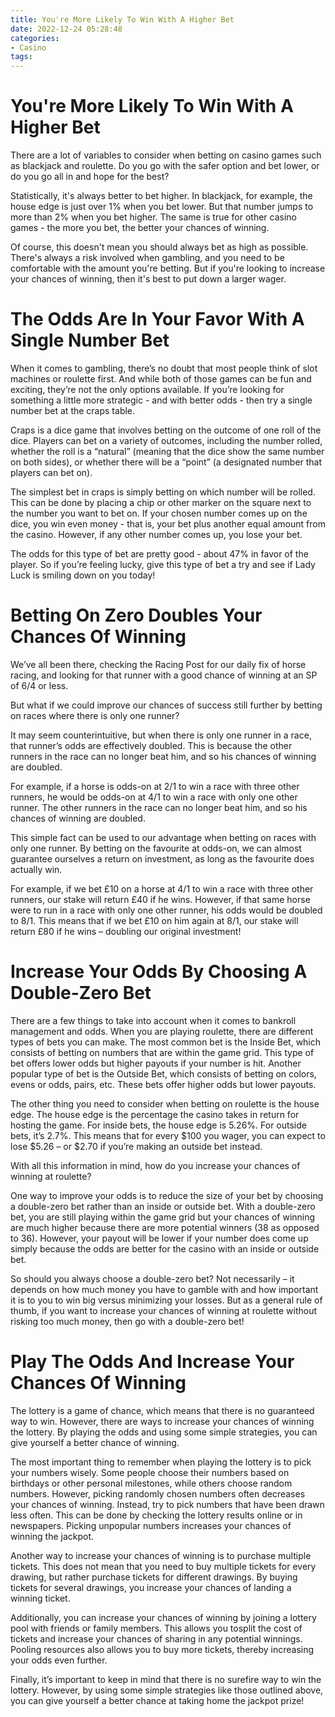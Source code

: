 ```yaml
---
title: You're More Likely To Win With A Higher Bet
date: 2022-12-24 05:28:48
categories:
- Casino
tags:
---
```



#  You're More Likely To Win With A Higher Bet

There are a lot of variables to consider when betting on casino games such as blackjack and roulette. Do you go with the safer option and bet lower, or do you go all in and hope for the best?

 Statistically, it's always better to bet higher. In blackjack, for example, the house edge is just over 1% when you bet lower. But that number jumps to more than 2% when you bet higher. The same is true for other casino games - the more you bet, the better your chances of winning.

Of course, this doesn't mean you should always bet as high as possible. There's always a risk involved when gambling, and you need to be comfortable with the amount you're betting. But if you're looking to increase your chances of winning, then it's best to put down a larger wager.

#  The Odds Are In Your Favor With A Single Number Bet

When it comes to gambling, there’s no doubt that most people think of slot machines or roulette first. And while both of those games can be fun and exciting, they’re not the only options available. If you’re looking for something a little more strategic - and with better odds - then try a single number bet at the craps table.

Craps is a dice game that involves betting on the outcome of one roll of the dice. Players can bet on a variety of outcomes, including the number rolled, whether the roll is a “natural” (meaning that the dice show the same number on both sides), or whether there will be a “point” (a designated number that players can bet on).

The simplest bet in craps is simply betting on which number will be rolled. This can be done by placing a chip or other marker on the square next to the number you want to bet on. If your chosen number comes up on the dice, you win even money - that is, your bet plus another equal amount from the casino. However, if any other number comes up, you lose your bet.

The odds for this type of bet are pretty good - about 47% in favor of the player. So if you’re feeling lucky, give this type of bet a try and see if Lady Luck is smiling down on you today!

#  Betting On Zero Doubles Your Chances Of Winning

We’ve all been there, checking the Racing Post for our daily fix of horse racing, and looking for that runner with a good chance of winning at an SP of 6/4 or less.

But what if we could improve our chances of success still further by betting on races where there is only one runner?

It may seem counterintuitive, but when there is only one runner in a race, that runner’s odds are effectively doubled. This is because the other runners in the race can no longer beat him, and so his chances of winning are doubled.

For example, if a horse is odds-on at 2/1 to win a race with three other runners, he would be odds-on at 4/1 to win a race with only one other runner. The other runners in the race can no longer beat him, and so his chances of winning are doubled.

This simple fact can be used to our advantage when betting on races with only one runner. By betting on the favourite at odds-on, we can almost guarantee ourselves a return on investment, as long as the favourite does actually win.

For example, if we bet £10 on a horse at 4/1 to win a race with three other runners, our stake will return £40 if he wins. However, if that same horse were to run in a race with only one other runner, his odds would be doubled to 8/1. This means that if we bet £10 on him again at 8/1, our stake will return £80 if he wins – doubling our original investment!

#  Increase Your Odds By Choosing A Double-Zero Bet

There are a few things to take into account when it comes to bankroll management and odds. When you are playing roulette, there are different types of bets you can make. The most common bet is the Inside Bet, which consists of betting on numbers that are within the game grid. This type of bet offers lower odds but higher payouts if your number is hit. Another popular type of bet is the Outside Bet, which consists of betting on colors, evens or odds, pairs, etc. These bets offer higher odds but lower payouts.

The other thing you need to consider when betting on roulette is the house edge. The house edge is the percentage the casino takes in return for hosting the game. For inside bets, the house edge is 5.26%. For outside bets, it’s 2.7%. This means that for every $100 you wager, you can expect to lose $5.26 – or $2.70 if you’re making an outside bet instead.

With all this information in mind, how do you increase your chances of winning at roulette?

One way to improve your odds is to reduce the size of your bet by choosing a double-zero bet rather than an inside or outside bet. With a double-zero bet, you are still playing within the game grid but your chances of winning are much higher because there are more potential winners (38 as opposed to 36). However, your payout will be lower if your number does come up simply because the odds are better for the casino with an inside or outside bet.

So should you always choose a double-zero bet? Not necessarily – it depends on how much money you have to gamble with and how important it is to you to win big versus minimizing your losses. But as a general rule of thumb, if you want to increase your chances of winning at roulette without risking too much money, then go with a double-zero bet!

#  Play The Odds And Increase Your Chances Of Winning

The lottery is a game of chance, which means that there is no guaranteed way to win. However, there are ways to increase your chances of winning the lottery. By playing the odds and using some simple strategies, you can give yourself a better chance of winning.

The most important thing to remember when playing the lottery is to pick your numbers wisely. Some people choose their numbers based on birthdays or other personal milestones, while others choose random numbers. However, picking randomly chosen numbers often decreases your chances of winning. Instead, try to pick numbers that have been drawn less often. This can be done by checking the lottery results online or in newspapers. Picking unpopular numbers increases your chances of winning the jackpot.

Another way to increase your chances of winning is to purchase multiple tickets. This does not mean that you need to buy multiple tickets for every drawing, but rather purchase tickets for different drawings. By buying tickets for several drawings, you increase your chances of landing a winning ticket.

 Additionally, you can increase your chances of winning by joining a lottery pool with friends or family members. This allows you tosplit the cost of tickets and increase your chances of sharing in any potential winnings. Pooling resources also allows you to buy more tickets, thereby increasing your odds even further.

Finally, it’s important to keep in mind that there is no surefire way to win the lottery. However, by using some simple strategies like those outlined above, you can give yourself a better chance at taking home the jackpot prize!
